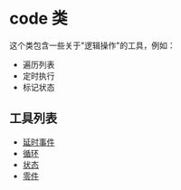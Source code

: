 # code 类

这个类包含一些关于"逻辑操作"的工具，例如：

- 遍历列表
- 定时执行
- 标记状态

## 工具列表

- [延时事件](code类/延时事件.md)
- [循环](code类/循环.md)
- [状态](code类/状态.md)
- [零件](code类/零件.md)